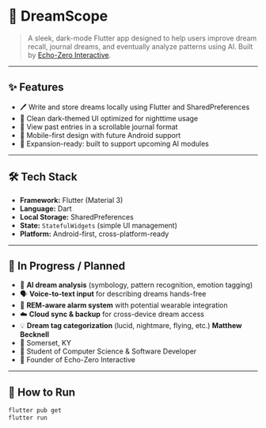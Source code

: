 # 🌙 DreamScope

> A sleek, dark-mode Flutter app designed to help users improve dream recall, journal dreams, and eventually analyze patterns using AI. Built by [Echo-Zero Interactive](https://github.com/Wigglewithit).

---

## ✨ Features

- 🖊️ Write and store dreams locally using Flutter and SharedPreferences
- 🌌 Clean dark-themed UI optimized for nighttime usage
- 📅 View past entries in a scrollable journal format
- 📲 Mobile-first design with future Android support
- 🧠 Expansion-ready: built to support upcoming AI modules

---

## 🛠️ Tech Stack

- **Framework:** Flutter (Material 3)
- **Language:** Dart
- **Local Storage:** SharedPreferences
- **State:** `StatefulWidgets` (simple UI management)
- **Platform:** Android-first, cross-platform-ready

---

## 🧪 In Progress / Planned

- 🤖 **AI dream analysis** (symbology, pattern recognition, emotion tagging)
- 🗣️ **Voice-to-text input** for describing dreams hands-free
- 🔁 **REM-aware alarm system** with potential wearable integration
- ☁️ **Cloud sync & backup** for cross-device dream access
- 💡 **Dream tag categorization** (lucid, nightmare, flying, etc.)
  **Matthew Becknell**
- 📍 Somerset, KY
- 💼 Student of Computer Science & Software Developer
- 🧪 Founder of Echo-Zero Interactive

---

## 🚀 How to Run

```bash
flutter pub get
flutter run